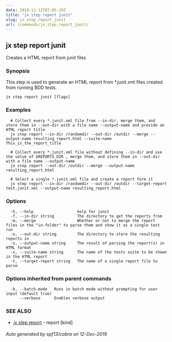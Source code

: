 ```yaml
---
date: 2019-12-12T07:05:29Z
title: "jx step report junit"
slug: jx_step_report_junit
url: /commands/jx_step_report_junit/
---
```

## jx step report junit

Creates a HTML report from junit files

### Synopsis

This step is used to generate an HTML report from *.junit.xml files created from running BDD tests.

```
jx step report junit [flags]
```

### Examples

```
  # Collect every *.junit.xml file from --in-dir, merge them, and store them in --out-dir with a file name --output-name and provide an HTML report title
  jx step report --in-dir /randomdir --out-dir /outdir --merge --output-name resulting_report.html --suite-name This_is_the_report_title
  
  # Collect every *.junit.xml file without defining --in-dir and use the value of $REPORTS_DIR , merge them, and store them in --out-dir with a file name --output-name
  jx step report --out-dir /outdir --merge --output-name resulting_report.html
  
  # Select a single *.junit.xml file and create a report form it
  jx step report --in-dir /randomdir --out-dir /outdir --target-report test.junit.xml --output-name resulting_report.html
```

### Options

```
  -h, --help                   help for junit
  -f, --in-dir string          The directory to get the reports from
  -m, --merge                  Whether or not to merge the report files in the "in-folder" to parse them and show it as a single test run
  -o, --out-dir string         The directory to store the resulting reports in
  -n, --output-name string     The result of parsing the report(s) in HTML format
  -s, --suite-name string      The name of the tests suite to be shown in the HTML report
  -t, --target-report string   The name of a single report file to parse
```

### Options inherited from parent commands

```
  -b, --batch-mode   Runs in batch mode without prompting for user input (default true)
      --verbose      Enables verbose output
```

### SEE ALSO

* [jx step report](/commands/jx_step_report/)	 - report [kind]

###### Auto generated by spf13/cobra on 12-Dec-2019
